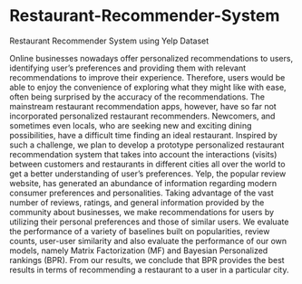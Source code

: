 # Restaurant-Recommender-System
Restaurant Recommender System using Yelp Dataset

Online businesses nowadays offer personalized recommendations to users, identifying user’s preferences and providing them with relevant recommendations to improve their experience. Therefore, users would be able to enjoy the convenience of exploring what they might like with ease, often being surprised by the accuracy of the recommendations. The mainstream restaurant recommendation apps, however, have so far not incorporated personalized restaurant recommenders. Newcomers, and sometimes even locals, who are seeking new and exciting dining possibilities, have a difficult time finding an ideal restaurant. Inspired by such a challenge, we plan to develop a prototype personalized restaurant recommendation system that takes into account the interactions (visits) between customers and restaurants in different cities all over the world to get a better understanding of user’s preferences. Yelp, the popular review website, has generated an abundance of information regarding modern consumer preferences and personalities. Taking advantage of the vast number of reviews, ratings, and general information provided by the community about businesses, we make recommendations for users by utilizing their personal preferences and those of similar users. We evaluate the performance of a variety of baselines built on popularities, review counts, user-user similarity and also evaluate the performance of our own models, namely Matrix Factorization (MF) and Bayesian Personalized rankings (BPR). From our results, we conclude that BPR provides the best results in terms of recommending a restaurant to a user in a particular city.
